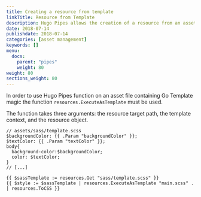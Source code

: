 ```yaml
---
title: Creating a resource from template
linkTitle: Resource from Template
description: Hugo Pipes allows the creation of a resource from an asset file using Go Template.
date: 2018-07-14
publishdate: 2018-07-14
categories: [asset management]
keywords: []
menu:
  docs:
    parent: "pipes"
    weight: 80
weight: 80
sections_weight: 80
---
```


In order to use Hugo Pipes function on an asset file containing Go Template magic the function `resources.ExecuteAsTemplate` must be used.

The function takes three arguments: the resource target path, the template context, and the resource object.

```go-html-template
// assets/sass/template.scss
$backgroundColor: {{ .Param "backgroundColor" }};
$textColor: {{ .Param "textColor" }};
body{
  background-color:$backgroundColor;
  color: $textColor;
}
// [...]
```

```go-html-template
{{ $sassTemplate := resources.Get "sass/template.scss" }}
{{ $style := $sassTemplate | resources.ExecuteAsTemplate "main.scss" . | resources.ToCSS }}
```
